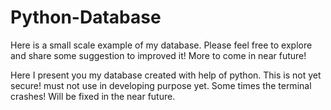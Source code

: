 # Python-Database
Here is a small scale example of my database. Please feel free to explore and share some suggestion to improved it! More to come in near future!

Here I present you my database created with help of python. This is not yet secure! must not use in developing purpose yet. Some times the terminal crashes! Will be fixed in the near future.
